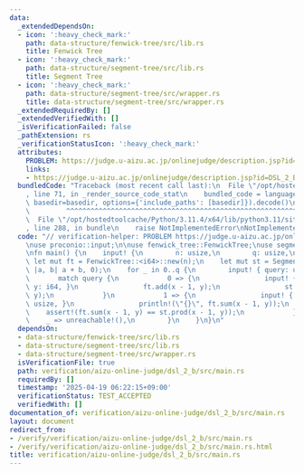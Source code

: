 ```yaml
---
data:
  _extendedDependsOn:
  - icon: ':heavy_check_mark:'
    path: data-structure/fenwick-tree/src/lib.rs
    title: Fenwick Tree
  - icon: ':heavy_check_mark:'
    path: data-structure/segment-tree/src/lib.rs
    title: Segment Tree
  - icon: ':heavy_check_mark:'
    path: data-structure/segment-tree/src/wrapper.rs
    title: data-structure/segment-tree/src/wrapper.rs
  _extendedRequiredBy: []
  _extendedVerifiedWith: []
  _isVerificationFailed: false
  _pathExtension: rs
  _verificationStatusIcon: ':heavy_check_mark:'
  attributes:
    PROBLEM: https://judge.u-aizu.ac.jp/onlinejudge/description.jsp?id=DSL_2_B
    links:
    - https://judge.u-aizu.ac.jp/onlinejudge/description.jsp?id=DSL_2_B
  bundledCode: "Traceback (most recent call last):\n  File \"/opt/hostedtoolcache/Python/3.11.4/x64/lib/python3.11/site-packages/onlinejudge_verify/documentation/build.py\"\
    , line 71, in _render_source_code_stat\n    bundled_code = language.bundle(stat.path,\
    \ basedir=basedir, options={'include_paths': [basedir]}).decode()\n          \
    \         ^^^^^^^^^^^^^^^^^^^^^^^^^^^^^^^^^^^^^^^^^^^^^^^^^^^^^^^^^^^^^^^^^^^^^^^^^^^^^^^^^\n\
    \  File \"/opt/hostedtoolcache/Python/3.11.4/x64/lib/python3.11/site-packages/onlinejudge_verify/languages/rust.py\"\
    , line 288, in bundle\n    raise NotImplementedError\nNotImplementedError\n"
  code: "// verification-helper: PROBLEM https://judge.u-aizu.ac.jp/onlinejudge/description.jsp?id=DSL_2_B\n\
    \nuse proconio::input;\n\nuse fenwick_tree::FenwickTree;\nuse segment_tree::SegmentTree;\n\
    \nfn main() {\n    input! {\n        n: usize,\n        q: usize,\n    }\n   \
    \ let mut ft = FenwickTree::<i64>::new(n);\n    let mut st = SegmentTree::<i64>::new(n,\
    \ |a, b| a + b, 0);\n    for _ in 0..q {\n        input! { query: usize, }\n \
    \       match query {\n            0 => {\n                input! { x: usize,\
    \ y: i64, }\n                ft.add(x - 1, y);\n                st.apply(x - 1,\
    \ y);\n            }\n            1 => {\n                input! { x: usize, y:\
    \ usize, }\n                println!(\"{}\", ft.sum(x - 1, y));\n            \
    \    assert!(ft.sum(x - 1, y) == st.prod(x - 1, y));\n            }\n        \
    \    _ => unreachable!(),\n        }\n    }\n}\n"
  dependsOn:
  - data-structure/fenwick-tree/src/lib.rs
  - data-structure/segment-tree/src/lib.rs
  - data-structure/segment-tree/src/wrapper.rs
  isVerificationFile: true
  path: verification/aizu-online-judge/dsl_2_b/src/main.rs
  requiredBy: []
  timestamp: '2025-04-19 06:22:15+09:00'
  verificationStatus: TEST_ACCEPTED
  verifiedWith: []
documentation_of: verification/aizu-online-judge/dsl_2_b/src/main.rs
layout: document
redirect_from:
- /verify/verification/aizu-online-judge/dsl_2_b/src/main.rs
- /verify/verification/aizu-online-judge/dsl_2_b/src/main.rs.html
title: verification/aizu-online-judge/dsl_2_b/src/main.rs
---
```

